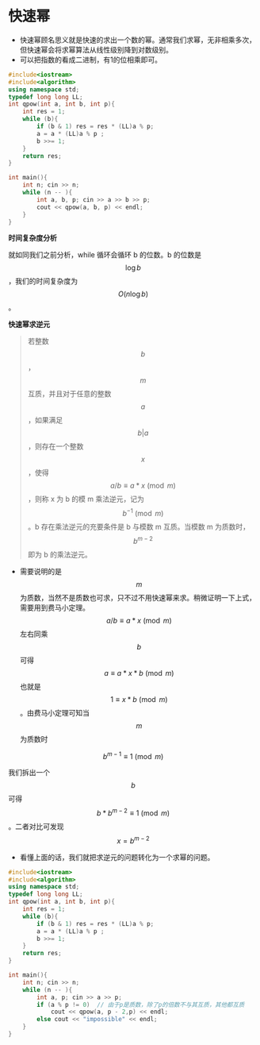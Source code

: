 # 快速幂

* 快速幂顾名思义就是快速的求出一个数的幂。通常我们求幂，无非相乘多次，但快速幂会将求幂算法从线性级别降到对数级别。
* 可以把指数的看成二进制，有1的位相乘即可。

```cpp
#include<iostream>
#include<algorithm>
using namespace std;
typedef long long LL;
int qpow(int a, int b, int p){
    int res = 1;
    while (b){
        if (b & 1) res = res * (LL)a % p;
        a = a * (LL)a % p ;
        b >>= 1;
    }
    return res;
}

int main(){
    int n; cin >> n;
    while (n -- ){
        int a, b, p; cin >> a >> b >> p;
        cout << qpow(a, b, p) << endl;        
    }
}
```

**时间复杂度分析**

就如同我们之前分析，while 循环会循环 b 的位数。b 的位数是 $$\log b$$，我们的时间复杂度为 $$O(n \log b)$$。

**快速幂求逆元**

> 若整数 $$b$$，$$m$$ 互质，并且对于任意的整数 $$a$$，如果满足 $$b|a$$，则存在一个整数 $$x$$，使得 $$a/b \equiv a*x\pmod m$$，则称 x 为 b 的模 m 乘法逆元，记为$$b^{-1}\pmod m$$。b 存在乘法逆元的充要条件是 b 与模数 m 互质。当模数 m 为质数时，$$b^{m−2}$$ 即为 b 的乘法逆元。

* 需要说明的是 $$m$$ 为质数，当然不是质数也可求，只不过不用快速幂来求。稍微证明一下上式，需要用到费马小定理。$$a/b \equiv a*x\pmod m$$ 左右同乘 $$b$$ 可得 $$a \equiv a*x*b\pmod m$$ 也就是 $$1 \equiv x*b\pmod m$$。由费马小定理可知当 $$m$$ 为质数时

$$
b^{m - 1} \equiv 1 \pmod m
$$

我们拆出一个 $$b$$ 可得 $$b * b^{m - 2} \equiv 1 \pmod m$$。二者对比可发现 $$x = b^{m - 2}$$

* 看懂上面的话，我们就把求逆元的问题转化为一个求幂的问题。

```cpp
#include<iostream>
#include<algorithm>
using namespace std;
typedef long long LL;
int qpow(int a, int b, int p){
    int res = 1;
    while (b){
        if (b & 1) res = res * (LL)a % p;
        a = a * (LL)a % p ;
        b >>= 1;
    }
    return res;
}

int main(){
    int n; cin >> n;
    while (n -- ){
        int a, p; cin >> a >> p;
        if (a % p != 0)  // 由于p是质数，除了p的倍数不与其互质，其他都互质
            cout << qpow(a, p - 2,p) << endl; 
        else cout << "impossible" << endl;
    }
}
```

